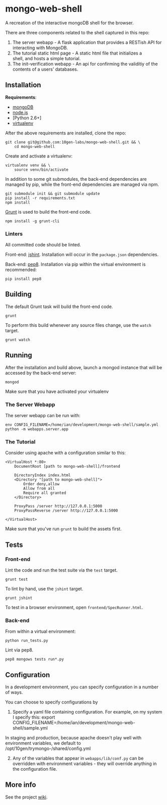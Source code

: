 mongo-web-shell
===============
A recreation of the interactive mongoDB shell for the browser.

There are three components related to the shell captured in this repo:

1. The server webapp - A flask application that provides a RESTish API for \
    interacting with MongoDB.
2. The tutorial static html page - A static html file that initializes a \
    shell, and hosts a simple tutorial.
3. The init-verification webapp - An api for confirming the validitiy of the \
    contents of a users' databases.


Installation
------------
__Requirements__:

* [mongoDB][mongoDB install]
* [node.js][]
* [Python 2.6+]
* [virtualenv][]

After the above requirements are installed, clone the repo:

    git clone git@github.com:10gen-labs/mongo-web-shell.git && \
        cd mongo-web-shell

Create and activate a virtualenv:

    virtualenv venv && \
        source venv/bin/activate

In addition to some git submodules, the back-end dependencies are managed by
pip, while the front-end dependencies are managed via npm.

    git submodule init && git submodule update
    pip install -r requirements.txt
    npm install

[Grunt][] is used to build the front-end code.

    npm install -g grunt-cli

### Linters
All committed code should be linted.

Front-end: [jshint][]. Installation will occur in the `package.json`
dependencies.

Back-end: [pep8][]. Installation via pip within the virtual environment is
recommended:

    pip install pep8

Building
--------
The default Grunt task will build the front-end code.

    grunt

To perform this build whenever any source files change, use the `watch` target.

    grunt watch

Running
-------
After the installation and build above, launch a mongod instance that will be
accessed by the back-end server:

    mongod

Make sure that you have activated your virtualenv

### The Server Webapp

The server webapp can be run with:

    env CONFIG_FILENAME=/home/ian/development/mongo-web-shell/sample.yml python -m webapps.server.app


### The Tutorial

Consider using apache with a configuration similar to this:

    <VirtualHost *:80>
        DocumentRoot [path to mongo-web-shell]/frontend

        DirectoryIndex index.html
        <Directory "[path to mongo-web-shell]">
            Order deny,allow
            Allow from all
            Require all granted
        </Directory>

        ProxyPass /server http://127.0.0.1:5000
        ProxyPassReverse /server http://127.0.0.1:5000

    </VirtualHost>

Make sure that you've run `grunt` to build the assets first.

Tests
-----
### Front-end
Lint the code and run the test suite via the `test` target.

    grunt test

To lint by hand, use the `jshint` target.

    grunt jshint

To test in a browser environment, open `frontend/SpecRunner.html`.

### Back-end
From within a virtual environment:

    python run_tests.py

Lint via pep8.

    pep8 mongows tests run*.py

Configuration
-------------

In a development environment, you can specify configuration in a number of ways.

You can choose to specify configurations by

 1. Specify a yaml file containing configuration.  For example, on my system
I specify this:
    export CONFIG_FILENAME=/home/ian/development/mongo-web-shell/sample.yml

In staging and production, because apache doesn't play well with environment
variables, we default to /opt/10gen/trymongo-<env>/shared/config.yml

 2. Any of the variables that appear in `webapps/lib/conf.py` can be
 overridden with environment variables - they will override anything in the
 configuration file.

More info
---------
See the project [wiki][].

[wiki-config]: https://github.com/10gen-labs/mongo-web-shell/wiki/Configuration
[Grunt]: http://gruntjs.com/
[jshint]: http://jshint.org/
[mongoDB install]: http://docs.mongodb.org/manual/installation/
[node.js]: http://nodejs.org/
[pep8]: https://github.com/jcrocholl/pep8
[virtualenv]: http://www.virtualenv.org/en/latest/
[wiki]: https://github.com/10gen-labs/mongo-web-shell/wiki
